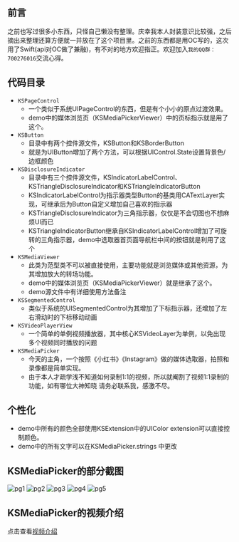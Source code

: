 ## 前言
之前也写过很多小东西，只怪自己懒没有整理。庆幸我本人封装意识比较强，之后摘出来整理还算方便就一并放在了这个项目里。之前的东西都是用OC写的，这次用了Swift(api对OC做了兼融)，有不对的地方欢迎指正。欢迎加入`我的QQ群：700276016`交流心得。

## 代码目录

* `KSPageControl`
    *  一个类似于系统UIPageControl的东西，但是有个小小的原点过渡效果。
    *  demo中的媒体浏览页（KSMediaPickerViewer）中的页标指示就是用了这个。
* `KSButton`
    *  目录中有两个控件源文件，KSButton和KSBorderButton
    *  就是为UIButton增加了两个方法，可以根据UIControl.State设置背景色/边框颜色
* `KSDisclosureIndicator`
    *  目录中有三个控件源文件，KSIndicatorLabelControl、KSTriangleDisclosureIndicator和KSTriangleIndicatorButton
    *  KSIndicatorLabelControl为指示器类型Button的基类用CATextLayer实现，可继承后为Button自定义增加自己喜欢的指示器
    *  KSTriangleDisclosureIndicator为三角指示器，仅仅是不会切图也不想麻烦UI而已
    *  KSTriangleIndicatorButton继承自KSIndicatorLabelControl增加了可旋转的三角指示器，demo中选取器首页面导航栏中间的按钮就是利用了这个
* `KSMediaViewer`
    *  此类为范型类不可以被直接使用，主要功能就是浏览媒体或其他资源，为其增加放大的转场功能。
    *  demo中的媒体浏览页（KSMediaPickerViewer）就是继承了这个。
    *  demo源文件中有详细使用方法备注
* `KSSegmentedControl`
    *  类似于系统的UISegmentedControl为其增加了下标指示器，还增加了左右滑动时的下标移动动画
* `KSVideoPlayerView`
    *  一个简单的单例视频播放器，其中核心KSVideoLayer为单例，以免出现多个视频同时播放的问题
* `KSMediaPicker`
    *  今天的主角，一个按照《小红书》《Instagram》做的媒体选取器，拍照和录像都是简单实现。
    *  由于本人才疏学浅不知道如何录制1:1的视频，所以就阉割了视频1:1录制的功能，如有哪位大神知晓 请务必联系我，感激不尽。

## 个性化
* demo中所有的颜色全部使用KSExtension中的UIColor extension可以直接控制颜色。
* demo中的所有文字可以在KSMediaPicker.strings 中更改

## KSMediaPicker的部分截图
![pg1](https://github.com/kinsunlu/KSMediaPicker/blob/master/EG_1.PNG?raw=false)
![pg2](https://github.com/kinsunlu/KSMediaPicker/blob/master/EG_2.PNG?raw=false)
![pg3](https://github.com/kinsunlu/KSMediaPicker/blob/master/EG_3.PNG?raw=false)
![pg4](https://github.com/kinsunlu/KSMediaPicker/blob/master/EG_4.PNG?raw=false)
![pg5](https://github.com/kinsunlu/KSMediaPicker/blob/master/EG_5.PNG?raw=false)

## KSMediaPicker的视频介绍
点击查看[视频介绍](https://raw.githubusercontent.com/kinsunlu/KSMediaPicker/master/EG_Video.MP4)

